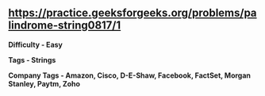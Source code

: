 ## https://practice.geeksforgeeks.org/problems/palindrome-string0817/1

**Difficulty - Easy**

**Tags - Strings**

**Company Tags - Amazon, Cisco, D-E-Shaw, Facebook, FactSet, Morgan Stanley, Paytm, Zoho**
